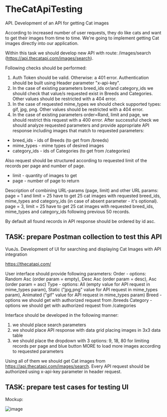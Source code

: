 # TheCatApiTesting
API. Development of an API for getting Cat images

According to increased number of user requests, they do like cats and want to get their images from time to time. We're going to implement getting Cat images directly into our application.

Within this task we should develop new API with route: /images/search (https://api.thecatapi.com/images/search).

Following checks should be performed:
1. Auth Token should be valid. Otherwise: a 401 error. Authentication should be built using Header parameter "x-api-key".
2. In the case of existing parameters breed_ids or/and category_ids we should check that value/s requested exist in Breeds and Categories. Other values should be restricted with a 404 error.
3. In the case of requested mime_types we should check supported types: gif, jpg, png. Other values should be restricted with a 404 error.
4. In the case of existing parameters order=Rand, limit and page, we should restrict this request with a 400 error.
After successful check we should analyze requested parameters and provide appropriate API response including images that match to requested parameters:
- breed_ids - ids of Breeds (to get from /breeds)
- mime_types - mime types of desired images
- category_ids - ids of Categories (to get from /categories)

Also request should be structured according to requested limit of the records per page and number of page.
- limit - quantity of images to get
- page - number of page to return

Description of combining URL-params (page, limit) and other URL params:
page = 1 and limit = 25 have to get 25 cat images with requested breed_ids, mime_types and category_ids (in case of absent parameter - it's optional).
page = 3, limit = 25 have to get 25 cat images with requested breed_ids, mime_types and category_ids following previous 50 records.

By default all found records in API response should be ordered by id asc.

TASK: prepare Postman collection to test this API
-----------------------------------

VueJs. Development of UI for searching and displaying Cat Images with API integration

https://thecatapi.com/

User interface should provide following parameters:
Order - options: Random Asc (order param = empty), Desc Asc (order param = desc), Asc (order param = asc)
Type - options: All (empty value for API request in mime_types param), Static ("jpg,png" value for API request in mime_types param), Animated ("gif" value for API request in mime_types param)
Breed - options we should get with authorized request from /breeds
Category - options we should get with authorized request from /categories

Interface should be developed in the following manner:
1. we should place search parameters
2. we should place API response with data grid placing images in 3x3 data table
3. we should place the dropdown with 3 options: 9, 18, 80 for limiting records per page and blue button MORE to load more images according to requested parameters

Using all of them we should get Cat images from https://api.thecatapi.com/images/search.
Every API request should be authorized using x-api-key parameter in header request.

TASK: prepare test cases for testing UI
-----------------------------------

Mockup:

![image](https://user-images.githubusercontent.com/107668807/174448306-8d2e023c-a87b-4b36-a9b7-4bd656e65da8.png)

